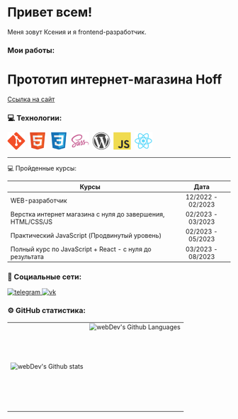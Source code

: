 
# Привет всем!
Меня зовут Ксения и я frontend-разработчик. 

###   Мои работы:
<h1>Прототип интернет-магазина Hoff</h1>
<!-- <a href="https://skrinshoter.ru/vMcp50S89eN">Полное видео-демонстрация работы интернет-магазина</a> -->
<a href="https://hoffi-store-react.vercel.app/" target="_blank">
   Ссылка на сайт
  </a>


### 💻 Технологии:

<div>
  <img src="https://github.com/devicons/devicon/blob/master/icons/git/git-original.svg" title="git" alt="git" width="40" height="40"/>&nbsp
  <img src="https://github.com/devicons/devicon/blob/master/icons/html5/html5-original.svg" title="html5" alt="html5" width="40" height="40"/>&nbsp
  <img src="https://github.com/devicons/devicon/blob/master/icons/css3/css3-original.svg" title="css" alt="css" width="40" height="40"/>&nbsp
  <img src="https://github.com/devicons/devicon/blob/master/icons/sass/sass-original.svg" title="sass/scss" alt="sass/scss" width="40" height="40"/>&nbsp
  <img src="https://github.com/devicons/devicon/blob/master/icons/wordpress/wordpress-plain.svg" title="reactjs" alt="wordpress" width="40" height="40"/>&nbsp
  <img src="https://github.com/devicons/devicon/blob/master/icons/javascript/javascript-original.svg" title="javascript" alt="javascript" width="40" height="40"/>&nbsp
  <img src="https://github.com/devicons/devicon/blob/master/icons/react/react-original.svg" title="reactjs" alt="reactjs" width="40" height="40"/>&nbsp
 </div>


---

 💻 Пройденные курсы:

| Курсы                                                           | Дата              |
| ----------------------------------------------------------------| :---------------: |
| WEB-разработчик                                                 | 12/2022 - 02/2023 |
| Верстка интернет магазина с нуля до завершения, HTML/CSS/JS     | 02/2023 - 03/2023 |
| Практический JavaScript (Продвинутый уровень)                   | 02/2023 - 05/2023 |
| Полный курс по JavaScript + React - с нуля до результата        | 03/2023 - 08/2023 |


### 🤝 Социальные сети:

  <div id="badges">
    <a href="https://t.me/ksenia_kap_1" target="_blank">
      <img src="https://github.com/kseniakap/kseniakap/assets/119811424/c3806e95-9163-4756-80e7-f847ca67cf21" width="40" height="40" alt="telegram" />
    </a>
     <a href="https://vk.com/id562131031" target="_blank">
      <img src="https://github.com/kseniakap/kseniakap/assets/119811424/012a626a-644b-4e95-af3f-030cfd1e2cc9" width="40" height="40" alt="vk" />
    </a>
 </div>
 
### ⚙️ GitHub статистика:

<table>
  <tr>
    <td>
      <img align="left" src="http://github-readme-streak-stats.herokuapp.com?user=kseniakap&theme=dark&background=000000" alt="webDev's Github stats" />
    </td>
    <td>
      <img height="195px" align="right" alt="webDev's Github Languages" src="https://github-readme-stats-sigma-five.vercel.app/api/top-langs/?username=kseniakap&layout=compact&theme=vision-friendly-dark" />
    </td>
  </tr>
</table>


